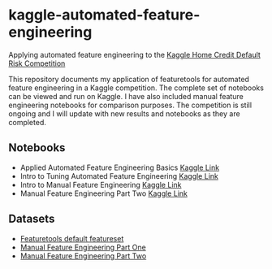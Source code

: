 # kaggle-automated-feature-engineering
Applying automated feature engineering to the [Kaggle Home Credit Default Risk Competition](https://www.kaggle.com/c/home-credit-default-risk)

This repository documents my application of featuretools for automated feature engineering in a Kaggle competition. The complete set of notebooks can be viewed and run on Kaggle. I have also included manual feature engineering notebooks for comparison purposes. The competition is still ongoing and I will update with new results and notebooks as they are completed. 

## Notebooks

* Applied Automated Feature Engineering Basics [Kaggle Link](https://www.kaggle.com/willkoehrsen/applied-automated-feature-engineering-basics/notebook)
* Intro to Tuning Automated Feature Engineering [Kaggle Link](https://www.kaggle.com/willkoehrsen/intro-to-tuning-automated-feature-engineering)
* Intro to Manual Feature Engineering [Kaggle Link](https://www.kaggle.com/willkoehrsen/introduction-to-manual-feature-engineering)
* Manual Feature Engineering Part Two [Kaggle Link](https://www.kaggle.com/willkoehrsen/introduction-to-manual-feature-engineering-p2)

## Datasets

* [Featuretools default featureset](https://www.kaggle.com/willkoehrsen/home-credit-default-risk-feature-tools)
* [Manual Feature Engineering Part One](https://www.kaggle.com/willkoehrsen/home-credit-manual-engineered-features)
* [Manual Feature Engineering Part Two](https://www.kaggle.com/willkoehrsen/home-credit-manual-engineered-features)
